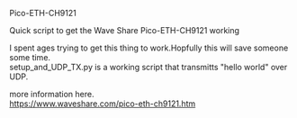 Pico-ETH-CH9121

Quick script to get the Wave Share Pico-ETH-CH9121 working

I spent ages trying to get this thing to work.Hopfully this will save someone some time.\
setup_and_UDP_TX.py is a working script that transmitts "hello world" over UDP.

more information here.\
https://www.waveshare.com/pico-eth-ch9121.htm
